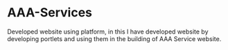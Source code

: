 # AAA-Services
 Developed website using platform, in this I have developed website by developing portlets and using them in the building of AAA Service website.
